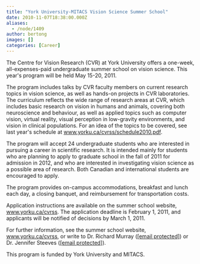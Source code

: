```yaml
---
title: "York University-MITACS Vision Science Summer School"
date: 2010-11-07T18:38:00.000Z
aliases:
  - /node/1409
author: bertong
images: []
categories: [Career]
---
```


The Centre for Vision Research (CVR) at York University offers a one-week, all-expenses-paid undergraduate summer school on vision science. This year's program will be held May 15-20, 2011.

The program includes talks by CVR faculty members on current research topics in vision science, as well as hands-on projects in CVR laboratories. The curriculum reflects the wide range of research areas at CVR, which includes basic research on vision in humans and animals, covering both neuroscience and behaviour, as well as applied topics such as computer vision, virtual reality, visual perception in low-gravity environments, and vision in clinical populations. For an idea of the topics to be covered, see last year's schedule at www.yorku.ca/cvrss/schedule2010.pdf.

The program will accept 24 undergraduate students who are interested in pursuing a career in scientific research. It is intended mainly for students who are planning to apply to graduate school in the fall of 2011 for admission in 2012, and who are interested in investigating vision science as a possible area of research. Both Canadian and international students are encouraged to apply.

The program provides on-campus accommodations, breakfast and lunch each day, a closing banquet, and reimbursement for transportation costs.

Application instructions are available on the summer school website, www.yorku.ca/cvrss. The application deadline is February 1, 2011, and applicants will be notified of decisions by March 1, 2011.

For further information, see the summer school website, www.yorku.ca/cvrss, or write to Dr. Richard Murray ([\[email protected\]](/cdn-cgi/l/email-protection)) or Dr. Jennifer Steeves ([\[email protected\]](/cdn-cgi/l/email-protection)).

This program is funded by York University and MITACS.
